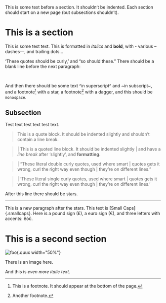 This is some text before a section. It shouldn’t be indented. Each section
should start on a new page (but subsections shouldn’t).

# This is a section

This is some test text. This is formatted in *italics* and **bold**, with -
various – dashes—, and trailing dots…

‘These quotes should be curly,’ and “so should these.” There should be a blank
line before the next paragraph:

 

And then there should be some text ^in superscript^ and ~in subscript~, and a
footnote[^1] with a star, a footnote[^2] with a dagger, and this should be
`monospace`.

## Subsection

Test text test text test text.

> This is a quote block. It should be indented slightly and shouldn’t contain a
> line break.

> | This is a quoted line block. It should be indented slightly
> | and have a *line break* after ‘slightly’, and **formatting**.

> | “These literal double curly quotes, used where smart
> | quotes gets it wrong, curl the right way even though
> | they’re on different lines.”

> | ‘These literal single curly quotes, used where smart
> | quotes gets it wrong, curl the right way even though
> | they’re on different lines.’

After this line there should be stars.

--------------------------------------------------------------------------------

This is a new paragraph after the stars. This text is [Small Caps]{.smallcaps}.
Here is a pound sign (£), a euro sign (€), and three letters with accents: ëóû.

# This is a second section

![foo](tests/test2/image.jpg "bar"){.quux width="50%"}

There is an image here.

And this is *even more italic text*.

[^1]: This is a footnote. It should appear at the bottom of the page.

[^2]: Another footnote.
